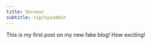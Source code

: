 ```yaml
---
title: Serveur
subtitle: rip/sysadmin
---
```


This is my first post on my new fake blog! How exciting!
